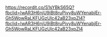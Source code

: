 https://recordit.co/S1sYBkS65Q?fbclid=IwAR3H6njU9iBt8ruPivy8uWYenabjEr-Gh5WowRaLKFUGzUIc42aB23xpZl4?fbclid=IwAR3H6njU9iBt8ruPivy8uWYenabjEr-Gh5WowRaLKFUGzUIc42aB23xpZl4
